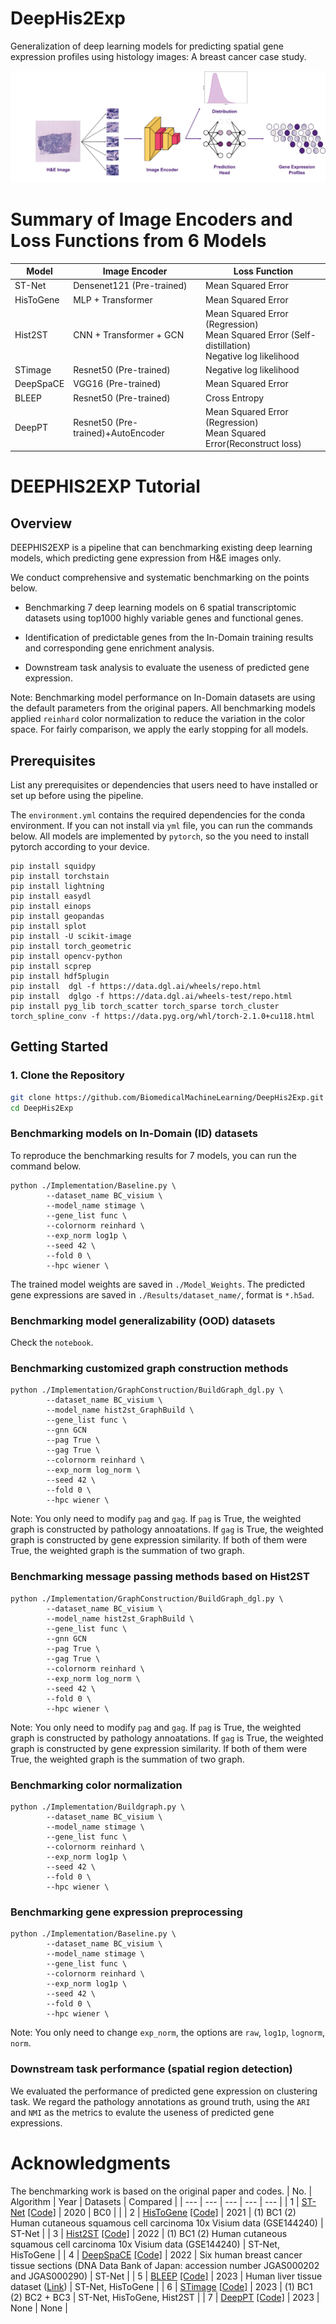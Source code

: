 # DeepHis2Exp

Generalization of deep learning models for predicting spatial gene expression profiles using histology images: A breast cancer case study.

![Benchmarking Overview](https://github.com/BiomedicalMachineLearning/DeepHis2Exp/blob/main/Figures/Cover.png)

# Summary of Image Encoders and Loss Functions from 6 Models

| **Model** | **Image Encoder**         | **Loss Function**                                            |
| --------- | ------------------------- | ------------------------------------------------------------ |
| ST-Net    | Densenet121 (Pre-trained) | Mean Squared Error                                           |
| HisToGene | MLP + Transformer         | Mean Squared Error                                           |
| Hist2ST   | CNN + Transformer + GCN   | Mean Squared Error (Regression) <br />Mean Squared Error (Self-distillation)<br />Negative log likelihood |
| STimage   | Resnet50 (Pre-trained)    | Negative log likelihood                                      |
| DeepSpaCE | VGG16 (Pre-trained)       | Mean Squared Error                                           |
| BLEEP     | Resnet50 (Pre-trained)    | Cross Entropy                                                |
| DeepPT    | Resnet50 (Pre-trained)+AutoEncoder | Mean Squared Error (Regression) <br /> Mean Squared Error(Reconstruct loss)|


# DEEPHIS2EXP Tutorial

## Overview

DEEPHIS2EXP is a pipeline that can benchmarking existing deep learning models, which predicting gene expression from H&E images only.

We conduct comprehensive and systematic benchmarking on the points below.

* Benchmarking 7 deep learning models on 6 spatial transcriptomic datasets using top1000 highly variable genes and functional genes.

* Identification of predictable genes from the In-Domain training results and corresponding gene enrichment analysis.

* Downstream task analysis to evaluate the useness of predicted gene expression.

  

Note: Benchmarking model performance on In-Domain datasets are using the default parameters from the original papers. All benchmarking models applied `reinhard` color normalization to reduce the variation in the color space. For fairly comparison, we apply the early stopping for all models.


## Prerequisites

List any prerequisites or dependencies that users need to have installed or set up before using the pipeline.

The `environment.yml` contains the required dependencies for the conda environment.
If you can not install via `yml` file, you can run the commands below. All models are implemented by `pytorch`, so the you need to install pytorch according to your device.

```
pip install squidpy
pip install torchstain
pip install lightning
pip install easydl
pip install einops
pip install geopandas
pip install splot
pip install -U scikit-image
pip install torch_geometric
pip install opencv-python
pip install scprep
pip install hdf5plugin
pip install  dgl -f https://data.dgl.ai/wheels/repo.html
pip install  dglgo -f https://data.dgl.ai/wheels-test/repo.html
pip install pyg_lib torch_scatter torch_sparse torch_cluster torch_spline_conv -f https://data.pyg.org/whl/torch-2.1.0+cu118.html
```



## Getting Started

### 1. Clone the Repository

```bash
git clone https://github.com/BiomedicalMachineLearning/DeepHis2Exp.git
cd DeepHis2Exp
```

### Benchmarking models on In-Domain (ID) datasets

To reproduce the benchmarking results for 7 models, you can run the command below.

```
python ./Implementation/Baseline.py \
        --dataset_name BC_visium \
        --model_name stimage \
        --gene_list func \
        --colornorm reinhard \
        --exp_norm log1p \
        --seed 42 \
        --fold 0 \
        --hpc wiener \
```



The trained model weights are saved in `./Model_Weights`. The predicted gene expressions are saved in `./Results/dataset_name/`, format is `*.h5ad`.

### Benchmarking model generalizability (OOD) datasets

Check the `notebook`.


### Benchmarking customized graph construction methods

```
python ./Implementation/GraphConstruction/BuildGraph_dgl.py \
        --dataset_name BC_visium \
        --model_name hist2st_GraphBuild \
        --gene_list func \
        --gnn GCN
        --pag True \
        --gag True \
        --colornorm reinhard \
        --exp_norm log_norm \
        --seed 42 \
        --fold 0 \
        --hpc wiener \
```

Note: You only need to modify `pag` and `gag`. If `pag` is True, the weighted graph is constructed by pathology annoatations. If `gag` is True, the weighted graph is constructed by gene expression similarity. If both of them were True, the weighted graph is the summation of two graph.

### Benchmarking message passing methods based on Hist2ST

```
python ./Implementation/GraphConstruction/BuildGraph_dgl.py \
        --dataset_name BC_visium \
        --model_name hist2st_GraphBuild \
        --gene_list func \
        --gnn GCN
        --pag True \
        --gag True \
        --colornorm reinhard \
        --exp_norm log_norm \
        --seed 42 \
        --fold 0 \
        --hpc wiener \
```

Note: You only need to modify `pag` and `gag`. If `pag` is True, the weighted graph is constructed by pathology annoatations. If `gag` is True, the weighted graph is constructed by gene expression similarity. If both of them were True, the weighted graph is the summation of two graph.



### Benchmarking color normalization

```
python ./Implementation/Buildgraph.py \
        --dataset_name BC_visium \
        --model_name stimage \
        --gene_list func \
        --colornorm reinhard \
        --exp_norm log1p \
        --seed 42 \
        --fold 0 \
        --hpc wiener \
```

### Benchmarking gene expression preprocessing

```
python ./Implementation/Baseline.py \
        --dataset_name BC_visium \
        --model_name stimage \
        --gene_list func \
        --colornorm reinhard \
        --exp_norm log1p \
        --seed 42 \
        --fold 0 \
        --hpc wiener \
```

Note: You only need to change `exp_norm`, the options are `raw`, `log1p`, `lognorm`, `norm`.

### Downstream task performance (spatial region detection)

We evaluated the performance of predicted gene expression on clustering task. We regard the pathology annotations as ground truth, using the `ARI` and `NMI` as the metrics to evalute the useness of predicted gene expressions.



# Acknowledgments
The benchmarking work is based on the original paper and codes.
| No. | Algorithm | Year | Datasets | Compared |
| --- | --- | --- | --- | --- |
| 1 | [ST-Net](https://www.nature.com/articles/s41551-020-0578-x) [[Code]](https://github.com/bryanhe/ST-Net) | 2020 | BC0 |  |
| 2 | [HisToGene](https://www.biorxiv.org/content/10.1101/2021.11.28.470212v1.abstract) [[Code]](https://github.com/maxpmx/HisToGene) | 2021 | (1) BC1 (2) Human cutaneous squamous cell carcinoma 10x Visium data (GSE144240) | ST-Net |
| 3 | [Hist2ST](https://academic.oup.com/bib/article-abstract/23/5/bbac297/6645485) [[Code]](https://github.com/biomed-AI/Hist2ST) | 2022 | (1) BC1 (2) Human cutaneous squamous cell carcinoma 10x Visium data (GSE144240) | ST-Net, HisToGene |
| 4 | [DeepSpaCE](https://www.nature.com/articles/s41598-022-07685-4) [[Code]](https://github.com/tmonjo/DeepSpaCE/tree/main) | 2022 | Six human breast cancer tissue sections (DNA Data Bank of Japan: accession number JGAS000202 and JGAS000290) | ST-Net |
| 5 | [BLEEP](https://arxiv.org/pdf/2306.01859.pdf) [[Code]](https://github.com/bowang-lab/BLEEP/tree/main) | 2023 | Human liver tissue dataset ([Link](https://figshare.com/projects/Human_Liver_SC_vs_SN_paper/98981)) | ST-Net, HisToGene |
| 6 | [STimage](https://www.biorxiv.org/content/10.1101/2023.05.14.540710v1) [[Code]](https://github.com/BiomedicalMachineLearning/STimage) | 2023 | (1) BC1 (2) BC2 + BC3 | ST-Net, HisToGene, Hist2ST |
| 7 | [DeepPT](https://www.biorxiv.org/content/10.1101/2022.06.07.495219v3.full) [[Code]](https://github.com/PangeaResearch/enlight-deeppt-data.) | 2023 | None | None |

